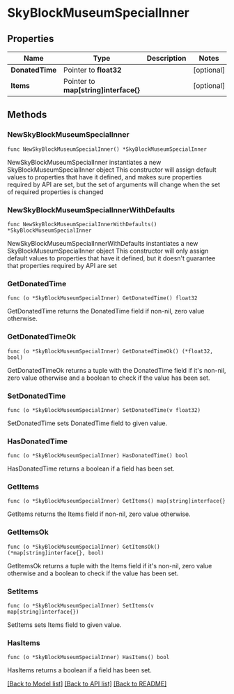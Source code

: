 # SkyBlockMuseumSpecialInner

## Properties

Name | Type | Description | Notes
------------ | ------------- | ------------- | -------------
**DonatedTime** | Pointer to **float32** |  | [optional] 
**Items** | Pointer to **map[string]interface{}** |  | [optional] 

## Methods

### NewSkyBlockMuseumSpecialInner

`func NewSkyBlockMuseumSpecialInner() *SkyBlockMuseumSpecialInner`

NewSkyBlockMuseumSpecialInner instantiates a new SkyBlockMuseumSpecialInner object
This constructor will assign default values to properties that have it defined,
and makes sure properties required by API are set, but the set of arguments
will change when the set of required properties is changed

### NewSkyBlockMuseumSpecialInnerWithDefaults

`func NewSkyBlockMuseumSpecialInnerWithDefaults() *SkyBlockMuseumSpecialInner`

NewSkyBlockMuseumSpecialInnerWithDefaults instantiates a new SkyBlockMuseumSpecialInner object
This constructor will only assign default values to properties that have it defined,
but it doesn't guarantee that properties required by API are set

### GetDonatedTime

`func (o *SkyBlockMuseumSpecialInner) GetDonatedTime() float32`

GetDonatedTime returns the DonatedTime field if non-nil, zero value otherwise.

### GetDonatedTimeOk

`func (o *SkyBlockMuseumSpecialInner) GetDonatedTimeOk() (*float32, bool)`

GetDonatedTimeOk returns a tuple with the DonatedTime field if it's non-nil, zero value otherwise
and a boolean to check if the value has been set.

### SetDonatedTime

`func (o *SkyBlockMuseumSpecialInner) SetDonatedTime(v float32)`

SetDonatedTime sets DonatedTime field to given value.

### HasDonatedTime

`func (o *SkyBlockMuseumSpecialInner) HasDonatedTime() bool`

HasDonatedTime returns a boolean if a field has been set.

### GetItems

`func (o *SkyBlockMuseumSpecialInner) GetItems() map[string]interface{}`

GetItems returns the Items field if non-nil, zero value otherwise.

### GetItemsOk

`func (o *SkyBlockMuseumSpecialInner) GetItemsOk() (*map[string]interface{}, bool)`

GetItemsOk returns a tuple with the Items field if it's non-nil, zero value otherwise
and a boolean to check if the value has been set.

### SetItems

`func (o *SkyBlockMuseumSpecialInner) SetItems(v map[string]interface{})`

SetItems sets Items field to given value.

### HasItems

`func (o *SkyBlockMuseumSpecialInner) HasItems() bool`

HasItems returns a boolean if a field has been set.


[[Back to Model list]](../README.md#documentation-for-models) [[Back to API list]](../README.md#documentation-for-api-endpoints) [[Back to README]](../README.md)


